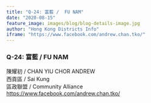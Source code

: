 ```yaml
---
title: "Q-24: 富藍 /  FU NAM"
date: "2020-08-15"
feature_image: images/blog/blog-details-image.jpg
author: "Hong Kong Districts Info"
iframe: "https://www.facebook.com/andrew.chan.tko/"
---
```


### Q-24: 富藍 /  FU NAM  
陳耀初 /  CHAN YIU CHOR ANDREW  
西貢區 / Sai Kung  
區政聯盟 /  Community Alliance  
https://www.facebook.com/andrew.chan.tko/
